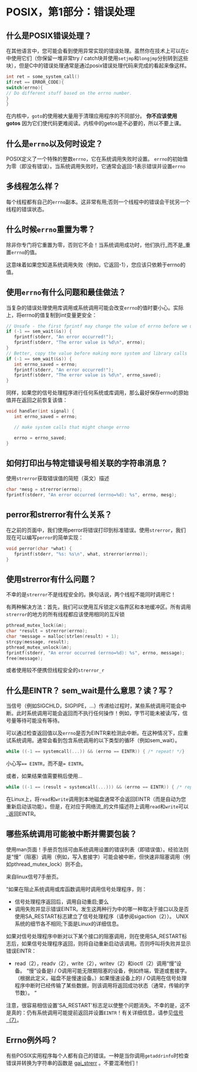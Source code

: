 # POSIX，第1部分：错误处理

## 什么是POSIX错误处理？

在其他语言中，您可能会看到使用异常实现的错误处理。虽然你在技术上可以在c中使用它们（你保留一堆非常try / catch块并使用`setjmp`和`longjmp`分别转到这些块），但是C中的错误处理通常是通过posix错误处理代码来完成的看起来像这样。

```c
int ret = some_system_call()
if(ret == ERROR_CODE){
switch(errno){
// Do different stuff based on the errno number.
}
}

```

在内核中，`goto`的使用被大量用于清理应用程序的不同部分。 **你不应该使用gotos** 因为它们使代码更难阅读。内核中的getos是不必要的，所以不要上课。

## 什么是`errno`以及何时设定？

POSIX定义了一个特殊的整数`errno`，它在系统调用失败时设置。 `errno`的初始值为零（即没有错误）。当系统调用失败时，它通常会返回-1表示错误并设置`errno`

## 多线程怎么样？

每个线程都有自己的`errno`副本。这非常有用;否则一个线程中的错误会干扰另一个线程的错误状态。

## 什么时候`errno`重置为零？

除非你专门将它重置为零，否则它不会！当系统调用成功时，他们执行_而不是_重置`errno`的值。

这意味着如果您知道系统调用失败（例如，它返回-1），您应该只依赖于errno的值。

## 使用`errno`有什么问题和最佳做法？

当复杂的错误处理使用库调用或系统调用可能会改变`errno`的值时要小心。实际上，将errno的值复制到int变量更安全：

```c
// Unsafe - the first fprintf may change the value of errno before we use it!
if (-1 == sem_wait(&s)) {
   fprintf(stderr, "An error occurred!");
   fprintf(stderr, "The error value is %d\n", errno);
}
// Better, copy the value before making more system and library calls
if (-1 == sem_wait(&s)) {
   int errno_saved = errno;
   fprintf(stderr, "An error occurred!");
   fprintf(stderr, "The error value is %d\n", errno_saved);
}
```

同样，如果您的信号处理程序进行任何系统或库调用，那么最好保存errno的原始值并在返回之前恢复该值：

```c
void handler(int signal) {
   int errno_saved = errno;

   // make system calls that might change errno

   errno = errno_saved;
}
```

## 如何打印出与特定错误号相关联的字符串消息？

使用`strerror`获取错误值的简短（英文）描述

```c
char *mesg = strerror(errno);
fprintf(stderr, "An error occurred (errno=%d): %s", errno, mesg);
```

## perror和strerror有什么关系？

在之前的页面中，我们使用perror将错误打印到标准错误。使用`strerror`，我们现在可以编写`perror`的简单实现：

```c
void perror(char *what) {
   fprintf(stderr, "%s: %s\n", what, strerror(errno));
}
```

## 使用strerror有什么问题？

不幸的是`strerror`不是线程安全的。换句话说，两个线程不能同时调用它！

有两种解决方法：首先，我们可以使用互斥锁定义临界区和本地缓冲区。所有调用`strerror`的地方的所有线程都应该使用相同的互斥锁

```c
pthread_mutex_lock(&m);
char *result = strerror(errno);
char *message = malloc(strlen(result) + 1);
strcpy(message, result);
pthread_mutex_unlock(&m);
fprintf(stderr, "An error occurred (errno=%d): %s", errno, message);
free(message);
```

或者使用较不便携但线程安全的`strerror_r`

## 什么是EINTR？ sem_wait是什么意思？读？写？

当信号（例如SIGCHLD，SIGPIPE，...）传递给过程时，某些系统调用可能会中断。此时系统调用可能会返回而不执行任何操作！例如，字节可能未被读/写，信号量等待可能没有等待。

可以通过检查返回值以及`errno`是否为EINTR来检测此中断。在这种情况下，应重试系统调用。通常会看到包含系统调用的以下类型的循环（例如sem_wait）。

```c
while ((-1 == systemcall(...)) && (errno == EINTR)) { /* repeat! */}
```

小心写`== EINTR`，而不是`= EINTR`。

或者，如果结果值需要稍后使用...

```c
while ((-1 == (result = systemcall(...))) && (errno == EINTR)) { /* repeat! */}
```

在Linux上，将`read`和`write`调用到本地磁盘通常不会返回EINTR（而是自动为您重新启动该功能）。但是，在对应于网络流_的文件描述符上调用`read`和`write`可以_返回EINTR。

## 哪些系统调用可能被中断并需要包装？

使用man页面！手册页包括可由系统调用设置的错误列表（即错误值）。经验法则是“慢”（阻塞）调用（例如，写入套接字）可能会被中断，但快速非阻塞调用（例如pthread_mutex_lock）则不会。

来自linux信号7手册页。

“如果在阻止系统调用或库函数调用时调用信号处理程序，则：

*   信号处理程序返回后，调用自动重启;要么
*   调用失败并显示错误EINTR。发生这两种行为中的哪一种取决于接口以及是否使用SA_RESTART标志建立了信号处理程序（请参阅sigaction（2））。 UNIX系统的细节各不相同;下面是Linux的详细信息。

如果对信号处理程序中断对以下某个接口的阻塞调用，则在使用SA_RESTART标志后，如果信号处理程序返回，则将自动重新启动该调用。否则呼叫将失败并显示错误EINTR：

*   read（2），readv（2），write（2），writev（2）和ioctl（2）调用“慢”设备。 “慢”设备是I / O调用可能无限期阻塞的设备，例如终端，管道或套接字。 （根据此定义，磁盘不是慢速设备。）如果慢速设备上的I / O调用在信号处理程序中断时已经传输了某些数据，则该调用将返回成功状态（通常，传输的字节数）。 “

注意，很容易相信设置'SA_RESTART'标志足以使整个问题消失。不幸的是，这不是真的：仍有系统调用可能提前返回并设置`EINTR`！有关详细信息，请参见[信号（7）](https://cs-education.github.io/sysassets/man_pages/html/man7/signal.7.html)。

## Errno例外吗？

有些POSIX实用程序每个人都有自己的错误。一种是当你调用`getaddrinfo`时检查错误并转换为字符串的函数是 [gai_strerr](https://linux.die.net/man/3/gai_strerror) 。不要混淆他们！